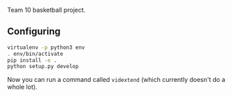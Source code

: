 Team 10 basketball project.

## Configuring

```bash
virtualenv -p python3 env
. env/bin/activate
pip install -e .
python setup.py develop
```

Now you can run a command called `vidextend` (which currently doesn't do a whole
lot).
